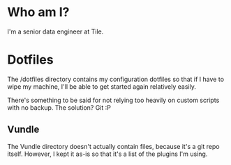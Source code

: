 # Who am I?
I'm a senior data engineer at Tile.

# Dotfiles
The /dotfiles directory contains my configuration dotfiles so that if I have to wipe my machine, I'll be able to get started again relatively easily.

There's something to be said for not relying too heavily on custom scripts with no backup. The solution? Git :P

## Vundle
The Vundle directory doesn't actually contain files, because it's a git repo itself. However, I kept it as-is so that it's a list of the plugins I'm using.
